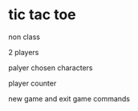 # tic tac toe
non class

2 players

palyer chosen characters

player counter

new game and exit game commands

